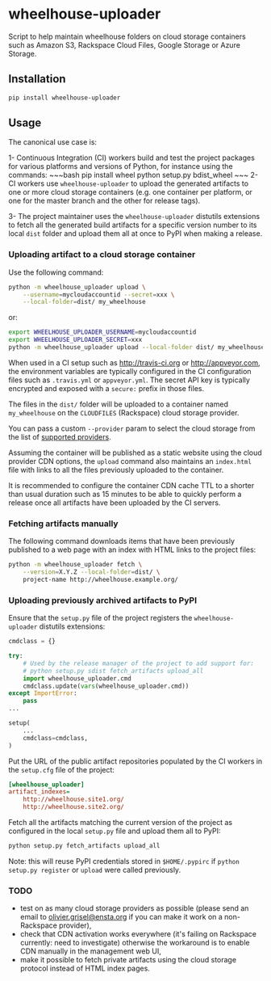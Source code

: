 wheelhouse-uploader
===================

Script to help maintain wheelhouse folders on cloud storage containers such as
Amazon S3, Rackspace Cloud Files, Google Storage or Azure Storage.

## Installation

~~~bash
pip install wheelhouse-uploader
~~~

## Usage

The canonical use case is:

1- Continuous Integration (CI) workers build and test the project packages for
   various platforms and versions of Python, for instance using the commands:
    ~~~bash
    pip install wheel
    python setup.py bdist_wheel
    ~~~
2- CI workers use `wheelhouse-uploader` to upload the generated artifacts
   to one or more cloud storage containers (e.g. one container per platform,
   or one for the master branch and the other for release tags).

3- The project maintainer uses the `wheelhouse-uploader` distutils extensions
   to fetch all the generated build artifacts for a specific version number to
   its local `dist` folder and upload them all at once to PyPI when
   making a release.


### Uploading artifact to a cloud storage container

Use the following command:

~~~bash
python -m wheelhouse_uploader upload \
    --username=mycloudaccountid --secret=xxx \
    --local-folder=dist/ my_wheelhouse
~~~

or:

~~~bash
export WHEELHOUSE_UPLOADER_USERNAME=mycloudaccountid
export WHEELHOUSE_UPLOADER_SECRET=xxx
python -m wheelhouse_uploader upload --local-folder dist/ my_wheelhouse
~~~

When used in a CI setup such as http://travis-ci.org or http://appveyor.com,
the environment variables are typically configured in the CI configuration
files such as `.travis.yml` or `appveyor.yml`. The secret API key is typically
encrypted and exposed with a `secure:` prefix in those files.

The files in the `dist/` folder will be uploaded to a container named
`my_wheelhouse` on the `CLOUDFILES` (Rackspace) cloud storage provider.

You can pass a custom `--provider` param to select the cloud storage from
the list of [supported providers](
https://libcloud.readthedocs.org/en/latest/storage/supported_providers.html).

Assuming the container will be published as a static website using the cloud
provider CDN options, the `upload` command also maintains an `index.html` file
with links to all the files previously uploaded to the container.

It is recommended to configure the container CDN cache TTL to a shorter than
usual duration such as 15 minutes to be able to quickly perform a release once
all artifacts have been uploaded by the CI servers.


### Fetching artifacts manually

The following command downloads items that have been previously published to a
web page with an index with HTML links to the project files:

~~~bash
python -m wheelhouse_uploader fetch \
    --version=X.Y.Z --local-folder=dist/ \
    project-name http://wheelhouse.example.org/
~~~

### Uploading previously archived artifacts to PyPI

Ensure that the `setup.py` file of the project registers the
`wheelhouse-uploader` distutils extensions:

~~~python
cmdclass = {}

try:
    # Used by the release manager of the project to add support for:
    # python setup.py sdist fetch_artifacts upload_all
    import wheelhouse_uploader.cmd
    cmdclass.update(vars(wheelhouse_uploader.cmd))
except ImportError:
    pass
...

setup(
    ...
    cmdclass=cmdclass,
)
~~~

Put the URL of the public artifact repositories populated by the CI workers
in the `setup.cfg` file of the project:

~~~ini
[wheelhouse_uploader]
artifact_indexes=
    http://wheelhouse.site1.org/
    http://wheelhouse.site2.org/
~~~

Fetch all the artifacts matching the current version of the project as
configured in the local `setup.py` file and upload them all to PyPI:

~~~bash
python setup.py fetch_artifacts upload_all
~~~

Note: this will reuse PyPI credentials stored in `$HOME/.pypirc` if
`python setup.py register` or `upload` were called previously.


### TODO

- test on as many cloud storage providers as possible (please send an email to
  olivier.grisel@ensta.org if you can make it work on a non-Rackspace provider),
- check that CDN activation works everywhere (it's failing on Rackspace
  currently: need to investigate) otherwise the workaround is to enable CDN
  manually in the management web UI,
- make it possible to fetch private artifacts using the cloud storage protocol
  instead of HTML index pages.
